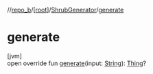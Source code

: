 //[repo_b](../../../index.md)/[[root]](../index.md)/[ShrubGenerator](index.md)/[generate](generate.md)

# generate

[jvm]\
open override fun [generate](generate.md)(input: [String](https://kotlinlang.org/api/latest/jvm/stdlib/kotlin/-string/index.html)): [Thing](https://kggilmer.github.io/repo_a/gfm/repo_a/[root]/-thing/index.md)?
